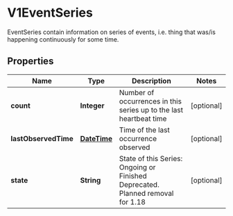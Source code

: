 

# V1EventSeries

EventSeries contain information on series of events, i.e. thing that was/is happening continuously for some time.
## Properties

Name | Type | Description | Notes
------------ | ------------- | ------------- | -------------
**count** | **Integer** | Number of occurrences in this series up to the last heartbeat time |  [optional]
**lastObservedTime** | [**DateTime**](DateTime.md) | Time of the last occurrence observed |  [optional]
**state** | **String** | State of this Series: Ongoing or Finished Deprecated. Planned removal for 1.18 |  [optional]



